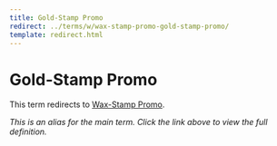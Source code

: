 ```yaml
---
title: Gold-Stamp Promo
redirect: ../terms/w/wax-stamp-promo-gold-stamp-promo/
template: redirect.html
---
```


# Gold-Stamp Promo

This term redirects to [Wax-Stamp Promo](../terms/w/wax-stamp-promo-gold-stamp-promo/).

*This is an alias for the main term. Click the link above to view the full definition.*
